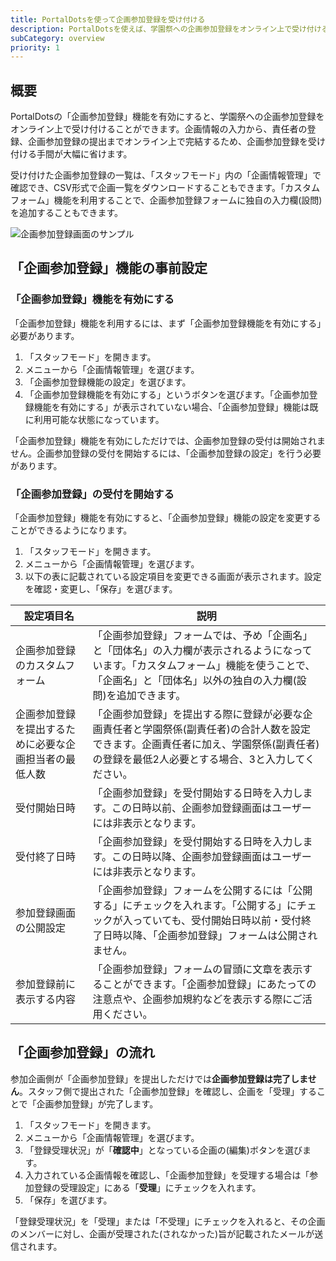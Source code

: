 ```yaml
---
title: PortalDotsを使って企画参加登録を受け付ける
description: PortalDotsを使えば、学園祭への企画参加登録をオンライン上で受け付けることができます。
subCategory: overview
priority: 1
---
```


## 概要
PortalDotsの「企画参加登録」機能を有効にすると、学園祭への企画参加登録をオンライン上で受け付けることができます。企画情報の入力から、責任者の登録、企画参加登録の提出までオンライン上で完結するため、企画参加登録を受け付ける手間が大幅に省けます。

受け付けた企画参加登録の一覧は、「スタッフモード」内の「企画情報管理」で確認でき、CSV形式で企画一覧をダウンロードすることもできます。「カスタムフォーム」機能を利用することで、企画参加登録フォームに独自の入力欄(設問)を追加することもできます。

![企画参加登録画面のサンプル](/docs-images/getting-started/overview/circle-registration/circle-registration.png)

## 「企画参加登録」機能の事前設定
### 「企画参加登録」機能を有効にする
「企画参加登録」機能を利用するには、まず「企画参加登録機能を有効にする」必要があります。

1. 「スタッフモード」を開きます。
1. メニューから「企画情報管理」を選びます。
1. 「企画参加登録機能の設定」を選びます。
1. 「企画参加登録機能を有効にする」というボタンを選びます。「企画参加登録機能を有効にする」が表示されていない場合、「企画参加登録」機能は既に利用可能な状態になっています。

<docs-alert type="info">
  「企画参加登録」機能を有効にしただけでは、企画参加登録の受付は開始されません。企画参加登録の受付を開始するには、「企画参加登録の設定」を行う必要があります。
</docs-alert>

### 「企画参加登録」の受付を開始する
「企画参加登録」機能を有効にすると、「企画参加登録」機能の設定を変更することができるようになります。

1. 「スタッフモード」を開きます。
1. メニューから「企画情報管理」を選びます。
1. 以下の表に記載されている設定項目を変更できる画面が表示されます。設定を確認・変更し、「保存」を選びます。

| 設定項目名 | 説明 |
| --- | --- |
| 企画参加登録のカスタムフォーム | 「企画参加登録」フォームでは、予め「企画名」と「団体名」の入力欄が表示されるようになっています。「カスタムフォーム」機能を使うことで、「企画名」と「団体名」以外の独自の入力欄(設問)を追加できます。 |
| 企画参加登録を提出するために必要な企画担当者の最低人数 | 「企画参加登録」を提出する際に登録が必要な企画責任者と学園祭係(副責任者)の合計人数を設定できます。企画責任者に加え、学園祭係(副責任者)の登録を最低2人必要とする場合、3と入力してください。 |
| 受付開始日時 | 「企画参加登録」を受付開始する日時を入力します。この日時以前、企画参加登録画面はユーザーには非表示となります。 |
| 受付終了日時 | 「企画参加登録」を受付開始する日時を入力します。この日時以降、企画参加登録画面はユーザーには非表示となります。 |
| 参加登録画面の公開設定 | 「企画参加登録」フォームを公開するには「公開する」にチェックを入れます。「公開する」にチェックが入っていても、受付開始日時以前・受付終了日時以降、「企画参加登録」フォームは公開されません。 |
| 参加登録前に表示する内容 | 「企画参加登録」フォームの冒頭に文章を表示することができます。「企画参加登録」にあたっての注意点や、企画参加規約などを表示する際にご活用ください。 |

## 「企画参加登録」の流れ
参加企画側が「企画参加登録」を提出しただけでは**企画参加登録は完了しません**。スタッフ側で提出された「企画参加登録」を確認し、企画を「受理」することで「企画参加登録」が完了します。

1. 「スタッフモード」を開きます。
1. メニューから「企画情報管理」を選びます。
1. 「登録受理状況」が「**確認中**」となっている企画の<font-awesome-icon :icon="['fas', 'pencil-alt']" fixed-width></font-awesome-icon>(編集)ボタンを選びます。
1. 入力されている企画情報を確認し、「企画参加登録」を受理する場合は「参加登録の受理設定」にある「**受理**」にチェックを入れます。
1. 「保存」を選びます。

<docs-alert type="info">
  「登録受理状況」を「受理」または「不受理」にチェックを入れると、その企画のメンバーに対し、企画が受理された(されなかった)旨が記載されたメールが送信されます。
</docs-alert>
